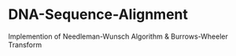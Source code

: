 # DNA-Sequence-Alignment
Implemention of Needleman-Wunsch Algorithm &amp; Burrows-Wheeler Transform
